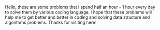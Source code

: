 Hello, these are some problems that i spend half an hour - 1 hour every day to solve them by various coding language. I hope that these problems will help me to get better and better in coding and solving data structure and algorithms problems. Thanks for visiting here!
